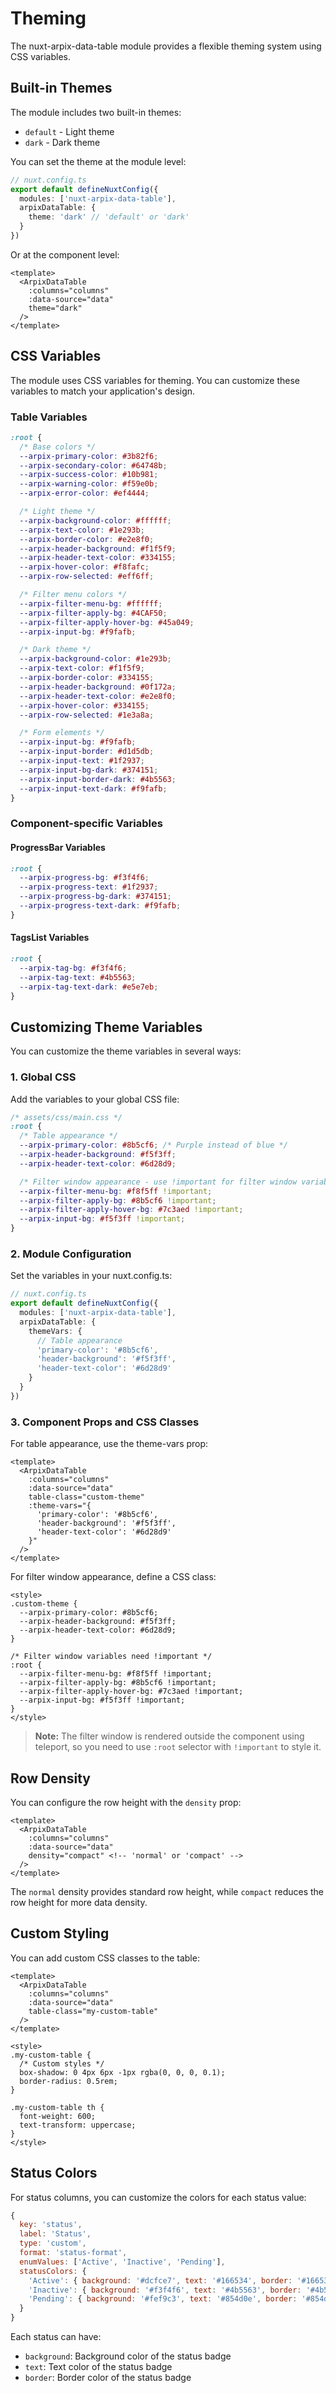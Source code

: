 # Theming

The nuxt-arpix-data-table module provides a flexible theming system using CSS variables.

## Built-in Themes

The module includes two built-in themes:
- `default` - Light theme
- `dark` - Dark theme

You can set the theme at the module level:

```ts
// nuxt.config.ts
export default defineNuxtConfig({
  modules: ['nuxt-arpix-data-table'],
  arpixDataTable: {
    theme: 'dark' // 'default' or 'dark'
  }
})
```

Or at the component level:

```vue
<template>
  <ArpixDataTable
    :columns="columns"
    :data-source="data"
    theme="dark"
  />
</template>
```

## CSS Variables

The module uses CSS variables for theming. You can customize these variables to match your application's design.

### Table Variables

```css
:root {
  /* Base colors */
  --arpix-primary-color: #3b82f6;
  --arpix-secondary-color: #64748b;
  --arpix-success-color: #10b981;
  --arpix-warning-color: #f59e0b;
  --arpix-error-color: #ef4444;

  /* Light theme */
  --arpix-background-color: #ffffff;
  --arpix-text-color: #1e293b;
  --arpix-border-color: #e2e8f0;
  --arpix-header-background: #f1f5f9;
  --arpix-header-text-color: #334155;
  --arpix-hover-color: #f8fafc;
  --arpix-row-selected: #eff6ff;

  /* Filter menu colors */
  --arpix-filter-menu-bg: #ffffff;
  --arpix-filter-apply-bg: #4CAF50;
  --arpix-filter-apply-hover-bg: #45a049;
  --arpix-input-bg: #f9fafb;

  /* Dark theme */
  --arpix-background-color: #1e293b;
  --arpix-text-color: #f1f5f9;
  --arpix-border-color: #334155;
  --arpix-header-background: #0f172a;
  --arpix-header-text-color: #e2e8f0;
  --arpix-hover-color: #334155;
  --arpix-row-selected: #1e3a8a;

  /* Form elements */
  --arpix-input-bg: #f9fafb;
  --arpix-input-border: #d1d5db;
  --arpix-input-text: #1f2937;
  --arpix-input-bg-dark: #374151;
  --arpix-input-border-dark: #4b5563;
  --arpix-input-text-dark: #f9fafb;
}
```

### Component-specific Variables

#### ProgressBar Variables

```css
:root {
  --arpix-progress-bg: #f3f4f6;
  --arpix-progress-text: #1f2937;
  --arpix-progress-bg-dark: #374151;
  --arpix-progress-text-dark: #f9fafb;
}
```

#### TagsList Variables

```css
:root {
  --arpix-tag-bg: #f3f4f6;
  --arpix-tag-text: #4b5563;
  --arpix-tag-text-dark: #e5e7eb;
}
```

## Customizing Theme Variables

You can customize the theme variables in several ways:

### 1. Global CSS

Add the variables to your global CSS file:

```css
/* assets/css/main.css */
:root {
  /* Table appearance */
  --arpix-primary-color: #8b5cf6; /* Purple instead of blue */
  --arpix-header-background: #f5f3ff;
  --arpix-header-text-color: #6d28d9;

  /* Filter window appearance - use !important for filter window variables */
  --arpix-filter-menu-bg: #f8f5ff !important;
  --arpix-filter-apply-bg: #8b5cf6 !important;
  --arpix-filter-apply-hover-bg: #7c3aed !important;
  --arpix-input-bg: #f5f3ff !important;
}
```

### 2. Module Configuration

Set the variables in your nuxt.config.ts:

```ts
// nuxt.config.ts
export default defineNuxtConfig({
  modules: ['nuxt-arpix-data-table'],
  arpixDataTable: {
    themeVars: {
      // Table appearance
      'primary-color': '#8b5cf6',
      'header-background': '#f5f3ff',
      'header-text-color': '#6d28d9'
    }
  }
})
```

### 3. Component Props and CSS Classes

For table appearance, use the theme-vars prop:

```vue
<template>
  <ArpixDataTable
    :columns="columns"
    :data-source="data"
    table-class="custom-theme"
    :theme-vars="{
      'primary-color': '#8b5cf6',
      'header-background': '#f5f3ff',
      'header-text-color': '#6d28d9'
    }"
  />
</template>
```

For filter window appearance, define a CSS class:

```vue
<style>
.custom-theme {
  --arpix-primary-color: #8b5cf6;
  --arpix-header-background: #f5f3ff;
  --arpix-header-text-color: #6d28d9;
}

/* Filter window variables need !important */
:root {
  --arpix-filter-menu-bg: #f8f5ff !important;
  --arpix-filter-apply-bg: #8b5cf6 !important;
  --arpix-filter-apply-hover-bg: #7c3aed !important;
  --arpix-input-bg: #f5f3ff !important;
}
</style>
```

> **Note:** The filter window is rendered outside the component using teleport, so you need to use `:root` selector with `!important` to style it.

## Row Density

You can configure the row height with the `density` prop:

```vue
<template>
  <ArpixDataTable
    :columns="columns"
    :data-source="data"
    density="compact" <!-- 'normal' or 'compact' -->
  />
</template>
```

The `normal` density provides standard row height, while `compact` reduces the row height for more data density.

## Custom Styling

You can add custom CSS classes to the table:

```vue
<template>
  <ArpixDataTable
    :columns="columns"
    :data-source="data"
    table-class="my-custom-table"
  />
</template>

<style>
.my-custom-table {
  /* Custom styles */
  box-shadow: 0 4px 6px -1px rgba(0, 0, 0, 0.1);
  border-radius: 0.5rem;
}

.my-custom-table th {
  font-weight: 600;
  text-transform: uppercase;
}
</style>
```

## Status Colors

For status columns, you can customize the colors for each status value:

```js
{
  key: 'status',
  label: 'Status',
  type: 'custom',
  format: 'status-format',
  enumValues: ['Active', 'Inactive', 'Pending'],
  statusColors: {
    'Active': { background: '#dcfce7', text: '#166534', border: '#166534' },
    'Inactive': { background: '#f3f4f6', text: '#4b5563', border: '#4b5563' },
    'Pending': { background: '#fef9c3', text: '#854d0e', border: '#854d0e' }
  }
}
```

Each status can have:
- `background`: Background color of the status badge
- `text`: Text color of the status badge
- `border`: Border color of the status badge
